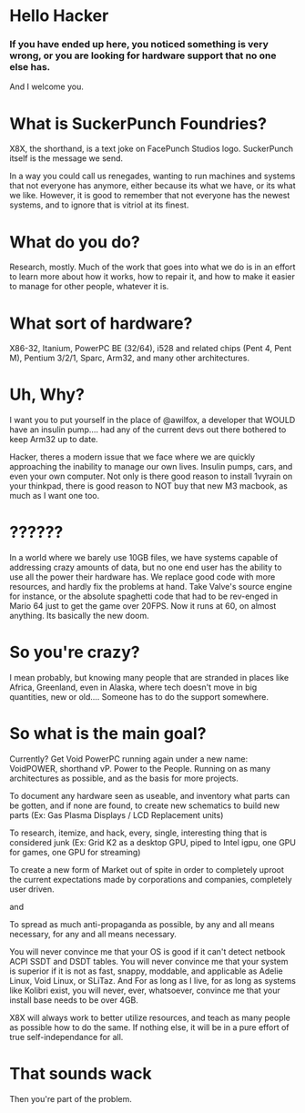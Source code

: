 # Hello Hacker
### If you have ended up here, you noticed something is very wrong, or you are looking for hardware support that no one else has.

And I welcome you.



# What is SuckerPunch Foundries?

X8X, the shorthand, is a text joke on FacePunch Studios logo.
SuckerPunch itself is the message we send.

In a way you could call us renegades, wanting to run machines and systems that not everyone has anymore, either because its what we have, or its what we like.  However, it is good to remember that not everyone has the newest systems, and to ignore that is vitriol at its finest.



# What do you do?

Research, mostly.  Much of the work that goes into what we do is in an effort to learn more about how it works, how to repair it, and how to make it easier to manage for other people, whatever it is.



# What sort of hardware?

X86-32, Itanium, PowerPC BE (32/64), i528 and related chips (Pent 4, Pent M), Pentium 3/2/1, Sparc, Arm32, and many other architectures.



# Uh, Why?

I want you to put yourself in the place of @awilfox, a developer that WOULD have an insulin pump.... had any of the current devs out there bothered to keep Arm32 up to date.

Hacker, theres a modern issue that we face where we are quickly approaching the inability to manage our own lives.  Insulin pumps, cars, and even your own computer.  Not only is there good reason to install 1vyrain on your thinkpad, there is good reason to NOT buy that new M3 macbook, as much as I want one too.



# ??????

In a world where we barely use 10GB files, we have systems capable of addressing crazy amounts of data, but no one end user has the ability to use all the power their hardware has.  We replace good code with more resources, and hardly fix the problems at hand.  Take Valve's source engine for instance, or the absolute spaghetti code that had to be rev-enged in Mario 64 just to get the game over 20FPS.  Now it runs at 60, on almost anything.  Its basically the new doom.



# So you're crazy?

I mean probably, but knowing many people that are stranded in places like Africa, Greenland, even in Alaska, where tech doesn't move in big quantities, new or old....  Someone has to do the support somewhere.



# So what is the main goal?

Currently?  Get Void PowerPC running again under a new name:  VoidPOWER, shorthand vP.  Power to the People.  Running on as many architectures as possible, and as the basis for more projects.

To document any hardware seen as useable, and inventory what parts can be gotten, and if none are found, to create new schematics to build new parts (Ex: Gas Plasma Displays / LCD Replacement units)

To research, itemize, and hack, every, single, interesting thing that is considered junk (Ex: Grid K2 as a desktop GPU, piped to Intel igpu, one GPU for games, one GPU for streaming)

To create a new form of Market out of spite in order to completely uproot the current expectations made by corporations and companies, completely user driven.

and

To spread as much anti-propaganda as possible, by any and all means necessary, for any and all means necessary.

You will never convince me that your OS is good if it can't detect netbook ACPI SSDT and DSDT tables.
You will never convince me that your system is superior if it is not as fast, snappy, moddable, and applicable as Adelie Linux, Void Linux, or SLiTaz.
And
For as long as I live, for as long as systems like Kolibri exist, you will never, ever, whatsoever, convince me that your install base needs to be over 4GB.

X8X will always work to better utilize resources, and teach as many people as possible how to do the same.  If nothing else, it will be in a pure effort of true self-independance for all.



# That sounds wack

Then you're part of the problem.
